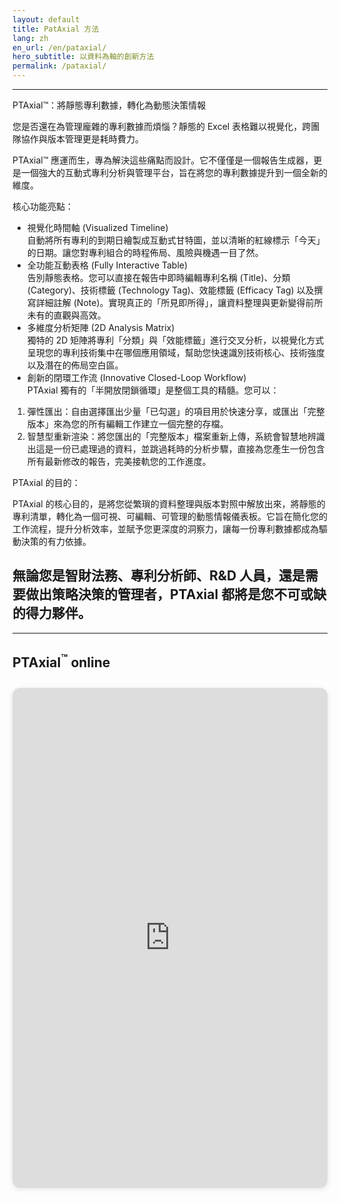 ```yaml
---
layout: default
title: PatAxial 方法
lang: zh
en_url: /en/pataxial/
hero_subtitle: 以資料為軸的創新方法
permalink: /pataxial/
---
```


---
PTAxial™：將靜態專利數據，轉化為動態決策情報

您是否還在為管理龐雜的專利數據而煩惱？靜態的 Excel 表格難以視覺化，跨團隊協作與版本管理更是耗時費力。

PTAxial™ 應運而生，專為解決這些痛點而設計。它不僅僅是一個報告生成器，更是一個強大的互動式專利分析與管理平台，旨在將您的專利數據提升到一個全新的維度。

核心功能亮點：

- 視覺化時間軸 (Visualized Timeline)  
    自動將所有專利的到期日繪製成互動式甘特圖，並以清晰的紅線標示「今天」的日期。讓您對專利組合的時程佈局、風險與機遇一目了然。
- 全功能互動表格 (Fully Interactive Table)  
    告別靜態表格。您可以直接在報告中即時編輯專利名稱 (Title)、分類 (Category)、技術標籤 (Technology Tag)、效能標籤 (Efficacy Tag) 以及撰寫詳細註解 (Note)。實現真正的「所見即所得」，讓資料整理與更新變得前所未有的直觀與高效。
- 多維度分析矩陣 (2D Analysis Matrix)  
    獨特的 2D 矩陣將專利「分類」與「效能標籤」進行交叉分析，以視覺化方式呈現您的專利技術集中在哪個應用領域，幫助您快速識別技術核心、技術強度以及潛在的佈局空白區。
- 創新的閉環工作流 (Innovative Closed-Loop Workflow)  
    PTAxial 獨有的「半開放閉鎖循環」是整個工具的精髓。您可以：

1. 彈性匯出：自由選擇匯出少量「已勾選」的項目用於快速分享，或匯出「完整版本」來為您的所有編輯工作建立一個完整的存檔。
2. 智慧型重新渲染：將您匯出的「完整版本」檔案重新上傳，系統會智慧地辨識出這是一份已處理過的資料，並跳過耗時的分析步驟，直接為您產生一份包含所有最新修改的報告，完美接軌您的工作進度。

PTAxial 的目的：

PTAxial 的核心目的，是將您從繁瑣的資料整理與版本對照中解放出來，將靜態的專利清單，轉化為一個可視、可編輯、可管理的動態情報儀表板。它旨在簡化您的工作流程，提升分析效率，並賦予您更深度的洞察力，讓每一份專利數據都成為驅動決策的有力依據。

無論您是智財法務、專利分析師、R&D 人員，還是需要做出策略決策的管理者，PTAxial 都將是您不可或缺的得力夥伴。
---

---

##  PTAxial<sup>™</sup> online

<div style="text-align:center; margin: 2em 0;">
  <iframe 
    src="https://ptaxial.eudaimonia-ip.com/"
    width="100%" 
    height="800" 
    style="border: none; border-radius: 12px; box-shadow: 0 2px 8px rgba(0,0,0,0.1);"
    loading="lazy"
    allowfullscreen>
  </iframe>
</div>
